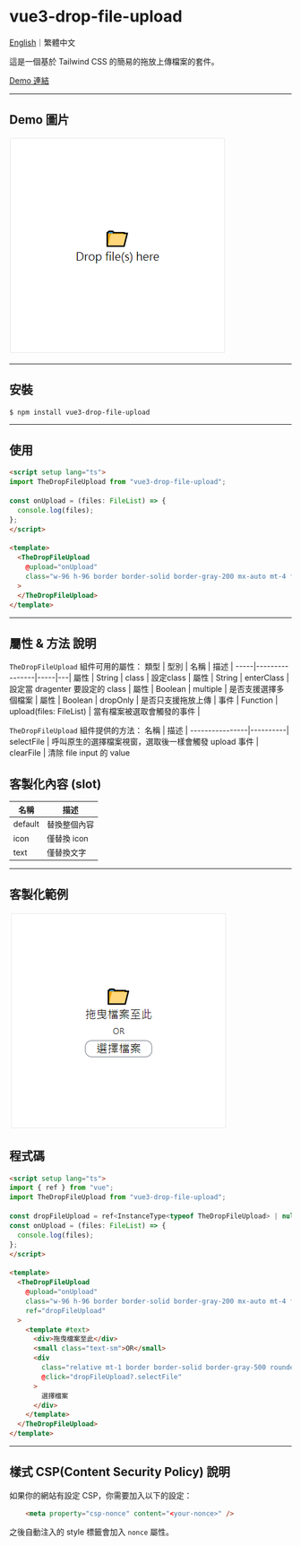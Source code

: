 # vue3-drop-file-upload

[English](https://github.com/LaiJunBin/vue3-drop-file-upload#vue3-drop-file-upload)｜繁體中文


這是一個基於 Tailwind CSS 的簡易的拖放上傳檔案的套件。

[Demo 連結](https://laijunbin.github.io/vue3-drop-file-upload)

---

## Demo 圖片
![](./docs/images/default.png)

---

## 安裝

```
$ npm install vue3-drop-file-upload
```

---

## 使用

```html
<script setup lang="ts">
import TheDropFileUpload from "vue3-drop-file-upload";

const onUpload = (files: FileList) => {
  console.log(files);
};
</script>

<template>
  <TheDropFileUpload
    @upload="onUpload"
    class="w-96 h-96 border border-solid border-gray-200 mx-auto mt-4 flex items-center justify-center"
  >
  </TheDropFileUpload>
</template>
```

---

## 屬性 & 方法 說明
    
`TheDropFileUpload` 組件可用的屬性：
類型  | 型別  | 名稱           | 描述  |
-----|----------------|-----|---|
屬性 | String | class    | 設定class |
屬性 | String | enterClass    | 設定當 dragenter 要設定的 class |
屬性 | Boolean | multiple    | 是否支援選擇多個檔案 |
屬性 | Boolean | dropOnly    | 是否只支援拖放上傳 |
事件 | Function | upload(files: FileList)    | 當有檔案被選取會觸發的事件 |

`TheDropFileUpload` 組件提供的方法：
名稱       | 描述   |
----------------|----------|
selectFile       | 呼叫原生的選擇檔案視窗，選取後一樣會觸發 upload 事件 |
clearFile        | 清除 file input 的 value

## 客製化內容 (slot)
名稱  |  描述  |
-----|----|
default | 替換整個內容 |
icon | 僅替換 icon |
text |  僅替換文字 |

---

## 客製化範例

![](./docs/images/custom.zh-tw.png)

## 程式碼

```html
<script setup lang="ts">
import { ref } from "vue";
import TheDropFileUpload from "vue3-drop-file-upload";

const dropFileUpload = ref<InstanceType<typeof TheDropFileUpload> | null>(null);
const onUpload = (files: FileList) => {
  console.log(files);
};
</script>

<template>
  <TheDropFileUpload
    @upload="onUpload"
    class="w-96 h-96 border border-solid border-gray-200 mx-auto mt-4 flex items-center justify-center"
    ref="dropFileUpload"
  >
    <template #text>
      <div>拖曳檔案至此</div>
      <small class="text-sm">OR</small>
      <div
        class="relative mt-1 border border-solid border-gray-500 rounded-xl z-50 cursor-pointer select-none"
        @click="dropFileUpload?.selectFile"
      >
        選擇檔案
      </div>
    </template>
  </TheDropFileUpload>
</template>
```

---

## 樣式 CSP(Content Security Policy) 說明
如果你的網站有設定 CSP，你需要加入以下的設定：

```html
    <meta property="csp-nonce" content="<your-nonce>" />
```

之後自動注入的 style 標籤會加入 `nonce` 屬性。

